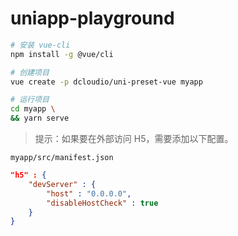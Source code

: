 # uniapp-playground

```bash
# 安装 vue-cli
npm install -g @vue/cli

# 创建项目
vue create -p dcloudio/uni-preset-vue myapp

# 运行项目
cd myapp \
&& yarn serve
```

> 提示：如果要在外部访问 H5，需要添加以下配置。

`myapp/src/manifest.json`

```json
"h5" : {
    "devServer" : {
        "host" : "0.0.0.0",
        "disableHostCheck" : true
    }
}
```
